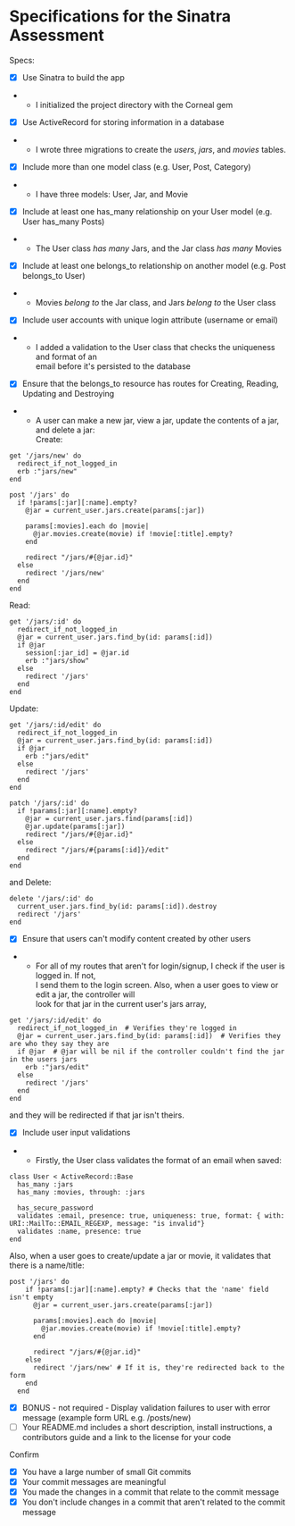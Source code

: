 # Specifications for the Sinatra Assessment

Specs:
- [x] Use Sinatra to build the app
- - I initialized the project directory with the Corneal gem
- [x] Use ActiveRecord for storing information in a database
- - I wrote three migrations to create the *users*, *jars*, and *movies* tables.
- [x] Include more than one model class (e.g. User, Post, Category)
- - I have three models: User, Jar, and Movie
- [x] Include at least one has_many relationship on your User model (e.g. User has_many Posts)
- - The User class *has many* Jars, and the Jar class *has many* Movies
- [x] Include at least one belongs_to relationship on another model (e.g. Post belongs_to User)
- - Movies *belong to* the Jar class, and Jars *belong to* the User class 
- [x] Include user accounts with unique login attribute (username or email)
- - I added a validation to the User class that checks the uniqueness and format of an  
email before it's persisted to the database
- [x] Ensure that the belongs_to resource has routes for Creating, Reading, Updating and Destroying
- - A user can make a new jar, view a jar, update the contents of a jar, and delete a jar:  
Create:
```
get '/jars/new' do
  redirect_if_not_logged_in
  erb :"jars/new"
end

post '/jars' do
  if !params[:jar][:name].empty?
    @jar = current_user.jars.create(params[:jar])

    params[:movies].each do |movie|
      @jar.movies.create(movie) if !movie[:title].empty?
    end

    redirect "/jars/#{@jar.id}"
  else
    redirect '/jars/new'
  end
end
```  
Read:  
  ```
  get '/jars/:id' do
    redirect_if_not_logged_in
    @jar = current_user.jars.find_by(id: params[:id])
    if @jar
      session[:jar_id] = @jar.id
      erb :"jars/show"
    else
      redirect '/jars'
    end
  end
  ```  
Update:  
```
get '/jars/:id/edit' do
  redirect_if_not_logged_in
  @jar = current_user.jars.find_by(id: params[:id])
  if @jar
    erb :"jars/edit"
  else
    redirect '/jars'
  end
end

patch '/jars/:id' do
  if !params[:jar][:name].empty?
    @jar = current_user.jars.find(params[:id])
    @jar.update(params[:jar])
    redirect "/jars/#{@jar.id}"
  else
    redirect "/jars/#{params[:id]}/edit"
  end
end
```
and Delete:  
```
delete '/jars/:id' do
  current_user.jars.find_by(id: params[:id]).destroy
  redirect '/jars'
end
```
- [x] Ensure that users can't modify content created by other users
- - For all of my routes that aren't for login/signup, I check if the user is logged in. If not,  
I send them to the login screen. Also, when a user goes to view or edit a jar, the controller will  
look for that jar in the current user's jars array,  
```
get '/jars/:id/edit' do
  redirect_if_not_logged_in  # Verifies they're logged in
  @jar = current_user.jars.find_by(id: params[:id])  # Verifies they are who they say they are
  if @jar  # @jar will be nil if the controller couldn't find the jar in the users jars
    erb :"jars/edit"
  else
    redirect '/jars'
  end
end
```
and they will be redirected if that jar isn't theirs.
- [x] Include user input validations
- - Firstly, the User class validates the format of an email when saved:  
```
class User < ActiveRecord::Base
  has_many :jars
  has_many :movies, through: :jars

  has_secure_password
  validates :email, presence: true, uniqueness: true, format: { with: URI::MailTo::EMAIL_REGEXP, message: "is invalid"}
  validates :name, presence: true
end
```
Also, when a user goes to create/update a jar or movie, it validates that there is a name/title:  
```
post '/jars' do
    if !params[:jar][:name].empty? # Checks that the 'name' field isn't empty
      @jar = current_user.jars.create(params[:jar])

      params[:movies].each do |movie|
        @jar.movies.create(movie) if !movie[:title].empty?
      end

      redirect "/jars/#{@jar.id}"
    else
      redirect '/jars/new' # If it is, they're redirected back to the form
    end
  end
```
- [x] BONUS - not required - Display validation failures to user with error message (example form URL e.g. /posts/new)
- [ ] Your README.md includes a short description, install instructions, a contributors guide and a link to the license for your code

Confirm
- [x] You have a large number of small Git commits
- [x] Your commit messages are meaningful
- [x] You made the changes in a commit that relate to the commit message
- [x] You don't include changes in a commit that aren't related to the commit message
